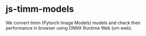 # js-timm-models
We convert timm (Pytorch Image Models) models and check their performance in browser using ONNX Runtime Web (ort-web).
